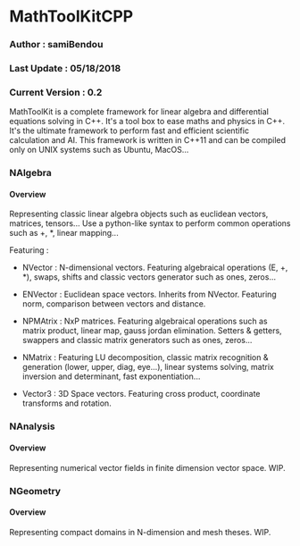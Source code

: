 # MathToolKitCPP

### Author : samiBendou

### Last Update : 05/18/2018

### Current Version : 0.2

MathToolKit is a complete framework for linear algebra and differential equations solving in C++. It's a tool box to ease maths and physics in C++. It's the ultimate framework to perform fast and efficient scientific calculation and AI.
This framework is written in C++11 and can be compiled only on UNIX systems such as Ubuntu, MacOS...

### NAlgebra

#### Overview

Representing classic linear algebra objects such as euclidean vectors, matrices, tensors... Use a python-like syntax to perform common operations such as +, *, linear mapping...

Featuring :
  - NVector : N-dimensional vectors. Featuring algebraical operations (E, +, *), swaps, shifts and classic vectors generator such as ones, zeros...
  
  - ENVector : Euclidean space vectors. Inherits from NVector. Featuring norm, comparison between vectors and distance.
  
  - NPMAtrix : NxP matrices. Featuring algebraical operations such as matrix product, linear map, gauss jordan elimination. Setters & getters, swappers and classic matrix generators such as ones, zeros...
  
  - NMatrix : Featuring LU decomposition, classic matrix recognition & generation (lower, upper, diag, eye...), linear systems solving, matrix inversion and determinant, fast exponentiation...
  
  - Vector3 : 3D Space vectors. Featuring cross product, coordinate transforms and rotation.
  
 ### NAnalysis
 
 #### Overview
 
 Representing numerical vector fields in finite dimension vector space. WIP.
 
 ### NGeometry
 
 #### Overview
 
 Representing compact domains in N-dimension and mesh theses. WIP.

